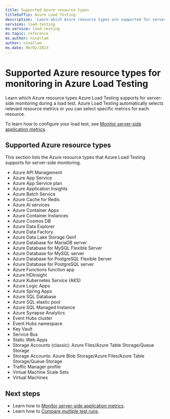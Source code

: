 ```yaml
---
title: Supported Azure resource types
titleSuffix: Azure Load Testing
description: 'Learn which Azure resource types are supported for server-side monitoring in Azure Load Testing. You can select specific metrics to be monitored during a load test.'
services: load-testing
ms.service: load-testing
ms.topic: reference
ms.author: ninallam
author: ninallam
ms.date: 06/02/2023
---
```


# Supported Azure resource types for monitoring in Azure Load Testing

Learn which Azure resource types Azure Load Testing supports for server-side monitoring during a load test. Azure Load Testing automatically selects relevant resource metrics or you can select specific metrics for each resource.

To learn how to configure your load test, see [Monitor server-side application metrics](./how-to-monitor-server-side-metrics.md).

## Supported Azure resource types

This section lists the Azure resource types that Azure Load Testing supports for server-side monitoring.

* Azure API Management
* Azure App Service
* Azure App Service plan
* Azure Application Insights
* Azure Batch Service
* Azure Cache for Redis
* Azure AI services
* Azure Container Apps
* Azure Container Instances
* Azure Cosmos DB
* Azure Data Explorer
* Azure Data Factory
* Azure Data Lake Storage Gen1
* Azure Database for MariaDB server
* Azure Database for MySQL Flexible Server
* Azure Database for MySQL server
* Azure Database for PostgreSQL Flexible Server
* Azure Database for PostgreSQL server
* Azure Functions function app
* Azure HDInsight
* Azure Kubernetes Service (AKS)
* Azure Logic Apps
* Azure Spring Apps
* Azure SQL Database
* Azure SQL elastic pool
* Azure SQL Managed Instance
* Azure Synapse Analytics
* Event Hubs cluster
* Event Hubs namespace
* Key Vault
* Service Bus
* Static Web Apps
* Storage Accounts (classic): Azure Files/Azure Table Storage/Queue Storage
* Storage Accounts: Azure Blob Storage/Azure Files/Azure Table Storage/Queue Storage
* Traffic Manager profile
* Virtual Machine Scale Sets
* Virtual Machines

## Next steps

* Learn how to [Monitor server-side application metrics](./how-to-monitor-server-side-metrics.md).
* Learn how to [Compare multiple test runs](./how-to-compare-multiple-test-runs.md).
